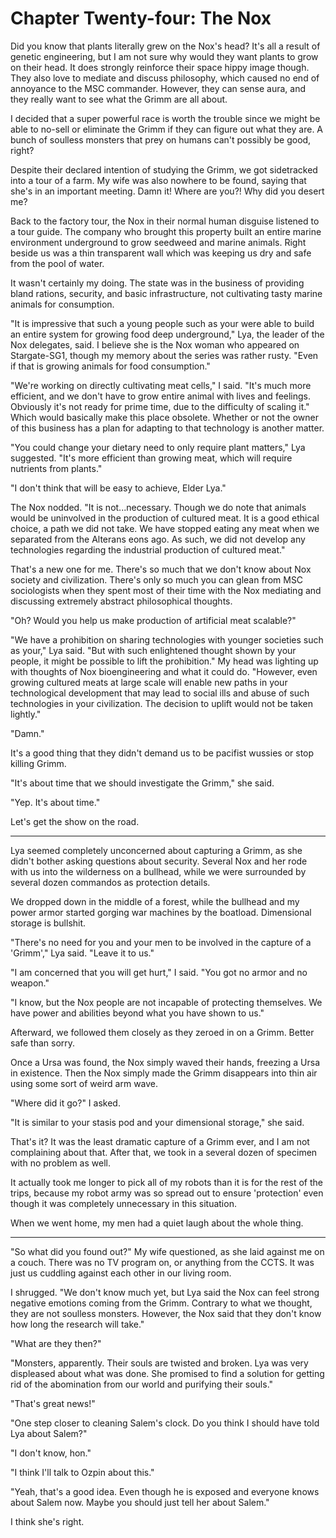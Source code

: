 # Chapter Twenty-four: The Nox

Did you know that plants literally grew on the Nox's head? It's all a result of genetic engineering, but I am not sure why would they want plants to grow on their head. It does strongly reinforce their space hippy image though. They also love to mediate and discuss philosophy, which caused no end of annoyance to the MSC commander. However, they can sense aura, and they really want to see what the Grimm are all about.

I decided that a super powerful race is worth the trouble since we might be able to no-sell or eliminate the Grimm if they can figure out what they are. A bunch of soulless monsters that prey on humans can't possibly be good, right?

Despite their declared intention of studying the Grimm, we got sidetracked into a tour of a farm. My wife was also nowhere to be found, saying that she's in an important meeting. Damn it! Where are you?! Why did you desert me?

Back to the factory tour, the Nox in their normal human disguise listened to a tour guide. The company who brought this property built an entire marine environment underground to grow seedweed and marine animals. Right beside us was a thin transparent wall which was keeping us dry and safe from the pool of water.

It wasn't certainly my doing. The state was in the business of providing bland rations, security, and basic infrastructure, not cultivating tasty marine animals for consumption.

"It is impressive that such a young people such as your were able to build an entire system for growing food deep underground," Lya, the leader of the Nox delegates, said. I believe she is the Nox woman who appeared on Stargate-SG1, though my memory about the series was rather rusty. "Even if that is growing animals for food consumption."

"We're working on directly cultivating meat cells," I said. "It's much more efficient, and we don't have to grow entire animal with lives and feelings. Obviously it's not ready for prime time, due to the difficulty of scaling it." Which would basically make this place obsolete. Whether or not the owner of this business has a plan for adapting to that technology is another matter.

"You could change your dietary need to only require plant matters," Lya suggested. "It's more efficient than growing meat, which will require nutrients from plants."

"I don't think that will be easy to achieve, Elder Lya."

The Nox nodded. "It is not...necessary. Though we do note that animals would be uninvolved in the production of cultured meat. It is a good ethical choice, a path we did not take. We have stopped eating any meat when we separated from the Alterans eons ago. As such, we did not develop any technologies regarding the industrial production of cultured meat."

That's a new one for me. There's so much that we don't know about Nox society and civilization. There's only so much you can glean from MSC sociologists when they spent most of their time with the Nox mediating and discussing extremely abstract philosophical thoughts.

"Oh? Would you help us make production of artificial meat scalable?"

"We have a prohibition on sharing technologies with younger societies such as your," Lya said. "But with such enlightened thought shown by your people, it might be possible to lift the prohibition." My head was lighting up with thoughts of Nox bioengineering and what it could do. "However, even growing cultured meats at large scale will enable new paths in your technological development that may lead to social ills and abuse of such technologies in your civilization. The decision to uplift would not be taken lightly."

"Damn."

It's a good thing that they didn't demand us to be pacifist wussies or stop killing Grimm.

"It's about time that we should investigate the Grimm," she said.

"Yep. It's about time."

Let's get the show on the road.

***

Lya seemed completely unconcerned about capturing a Grimm, as she didn't bother asking questions about security. Several Nox and her rode with us into the wilderness on a bullhead, while we were surrounded by several dozen commandos as protection details.

We dropped down in the middle of a forest, while the bullhead and my power armor started gorging war machines by the boatload. Dimensional storage is bullshit.

"There's no need for you and your men to be involved in the capture of a 'Grimm'," Lya said. "Leave it to us."

"I am concerned that you will get hurt," I said. "You got no armor and no weapon."

"I know, but the Nox people are not incapable of protecting themselves. We have power and abilities beyond what you have shown to us."

Afterward, we followed them closely as they zeroed in on a Grimm. Better safe than sorry.

Once a Ursa was found, the Nox simply waved their hands, freezing a Ursa in existence. Then the Nox simply made the Grimm disappears into thin air using some sort of weird arm wave.

"Where did it go?" I asked.

"It is similar to your stasis pod and your dimensional storage," she said.

That's it? It was the least dramatic capture of a Grimm ever, and I am not complaining about that. After that, we took in a several dozen of specimen with no problem as well.

It actually took me longer to pick all of my robots than it is for the rest of the trips, because my robot army was so spread out to ensure 'protection' even though it was completely unnecessary in this situation.

When we went home, my men had a quiet laugh about the whole thing.

***

"So what did you found out?" My wife questioned, as she laid against me on a couch. There was no TV program on, or anything from the CCTS. It was just us cuddling against each other in our living room.

I shrugged. "We don't know much yet, but Lya said the Nox can feel strong negative emotions coming from the Grimm. Contrary to what we thought, they are not soulless monsters. However, the Nox said that they don't know how long the research will take."

"What are they then?"

"Monsters, apparently. Their souls are twisted and broken. Lya was very displeased about what was done. She promised to find a solution for getting rid of the abomination from our world and purifying their souls."

"That's great news!"

"One step closer to cleaning Salem's clock. Do you think I should have told Lya about Salem?"

"I don't know, hon."

"I think I'll talk to Ozpin about this."

"Yeah, that's a good idea. Even though he is exposed and everyone knows about Salem now. Maybe you should just tell her about Salem."

I think she's right.
